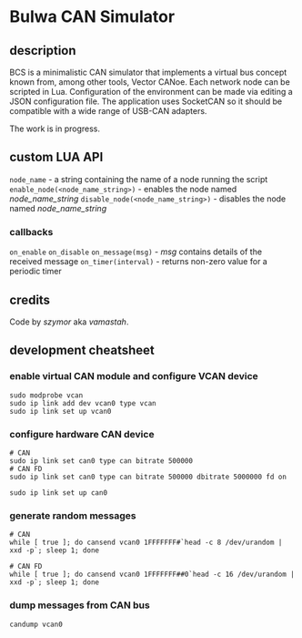 # Bulwa CAN Simulator

## description

BCS is a minimalistic CAN simulator that implements a virtual bus concept known from, among other tools, Vector CANoe. Each network node can be scripted in Lua. Configuration of the environment can be made via editing a JSON configuration file. The application uses SocketCAN so it should be compatible with a wide range of USB-CAN adapters.

The work is in progress.

## custom LUA API
`node_name` - a string containing the name of a node running the script
`enable_node(<node_name_string>)` - enables the node named *node_name_string*
`disable_node(<node_name_string>)` - disables the node named *node_name_string*

### callbacks
`on_enable`
`on_disable`
`on_message(msg)` - *msg* contains details of the received message
`on_timer(interval)` - returns non-zero value for a periodic timer

## credits
Code by *szymor* aka *vamastah*.

## development cheatsheet

### enable virtual CAN module and configure VCAN device
```
sudo modprobe vcan
sudo ip link add dev vcan0 type vcan
sudo ip link set up vcan0
```

### configure hardware CAN device
```
# CAN
sudo ip link set can0 type can bitrate 500000
# CAN FD
sudo ip link set can0 type can bitrate 500000 dbitrate 5000000 fd on

sudo ip link set up can0
```

### generate random messages
```
# CAN
while [ true ]; do cansend vcan0 1FFFFFFF#`head -c 8 /dev/urandom | xxd -p`; sleep 1; done

# CAN FD
while [ true ]; do cansend vcan0 1FFFFFFF##0`head -c 16 /dev/urandom | xxd -p`; sleep 1; done
```

### dump messages from CAN bus
```
candump vcan0
```
